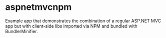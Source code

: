 # aspnetmvcnpm
Example app that demonstrates the combination of a regular ASP.NET MVC app but with client-side libs imported via NPM 
and bundled with BundlerMinifier.
